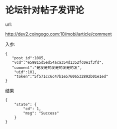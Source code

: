# 论坛针对帖子发评论 #


url:

http://dev2.coingogo.com:10/mobi/article/comment

入参:

	{
	   "post_id":1085,
       "vcd":"e59815d5ed54aca354d1352fc0e1f3fd",
       "comment":"是发是的发是的发是的发",
		"uid":101,
		"token":"5f571cc6c47b1e57606532892b01e1ed"
	}

结果

	{
	    "state": {
	        "cd": 1,
	        "msg": "Success"
	    }
	}